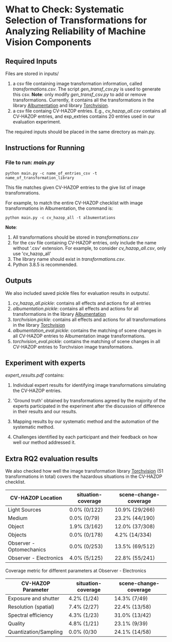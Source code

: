 # What to Check: Systematic Selection of Transformations for Analyzing Reliability of Machine Vision Components

## Required Inputs
Files are stored in inputs/
1. a csv file containing image transformation information, called *transformations.csv*. The script *gen_transf_csv.py* is used to generate this csv. **Note**: only modify *gen_transf_csv.py* to add or remove transformations. Currently, it contains all the transformations in the library [Albumentation](https://albumentations.ai/docs/getting_started/transforms_and_targets/) and library [Torchvision](https://pytorch.org/vision/stable/transforms.html).
2. a csv file containg CV-HAZOP entries. E.g., *cv_hazop_all.csv* contains all CV-HAZOP entries, and exp_extries contains 20 entries used in our evaluation experiment. 

The required inputs should be placed in the same directory as main.py.

## Instructions for Running
### File to run: *main.py*

`python main.py -c name_of_entries_csv -t name_of_transformation_library`

This file matches given CV-HAZOP entries to the give list of image transfomrations. 

For example, to match the entire CV-HAZOP checklist with image transformations in Albumentation, the command is:

`python main.py -c cv_hazop_all -t albumentations`

**Note**:
1. All transformations should be stored in *transformations.csv*
2. for the csv file containing CV-HAZOP entries, only include the name without '.csv' extension. For example, to consider *cv_hazop_all.csv*, only use 'cv_hazop_all'
3. The library name should exist in *transformations.csv*.
4. Python 3.8.5 is recommended.

## Outputs
We also included saved pickle files for evaluation results in outputs/. 
1. *cv_hazop_all.pickle*: contains all effects and actions for all entries
2. *albumentation.pickle*: contains all effects and actions for all transformations in the library [Albumentation](https://albumentations.ai/docs/getting_started/transforms_and_targets/)
3. *torchvision.pickle*: contains all effects and actions for all transformations in the library [Torchvision](https://pytorch.org/vision/stable/transforms.html)
4. *albumentation_eval.pickle*: contains the matching of scene changes in all CV-HAZOP entries to Albumentation image transformations. 
5. *torchvision_eval.pickle*: contains the matching of scene changes in all CV-HAZOP entries to Torchvision image transformations. 

## Experiment with experts
*expert_results.pdf* contains: 

1. Individual expert results for identifying image transformations simulating the CV-HAZOP entries. 

2. 'Ground truth' obtained by transformations agreed by the majority of the experts participated in the experiment after the discussion of difference in their results and our results. 

3. Mapping results by our systematic method and the automation of the systematic method. 

4. Challenges identified by each participant and their feedback on how well our method addressed it. 


## Extra RQ2 evaluation results
We also checked how well the image transformation library [Torchvision](https://pytorch.org/vision/stable/transforms.html) (51 transformations in total) covers the hazardous situations in the CV-HAZOP checklist.


| CV-HAZOP Location | situation-coverage | scene-change-coverage|
| ----------------- | ------------------ | -------------------- |
| Light Sources     |    0.0% (0/122)    |10.9% (29/266)        |
| Medium            |    0.0% (0/79)     | 23.2% (44/190)       |
| Object            |  1.9% (3/162)      |12.0% (37/308)        |
| Objects           |  0.0% (0/178)      |4.2% (14/334)         |
| Observer - Optomechanics| 0.0% (0/253) | 13.5% (69/512)       |
| Observer - Electronics |4.0% (5/125)   | 22.8% (55/241)       |

Coverage metric for different parameters at Observer - Electronics

| CV-HAZOP Parameter | situation-coverage | scene-change-coverage|
| ----------------- | ------------------ | -------------------- |
| Exposure and shutter    |   4.2% (1/24)    |14.3% (7/49)        |
| Resolution (spatial)    |    7.4% (2/27)     | 22.4% (13/58)       |
| Spectral efficiency    |  4.3% (1/23)     |31.0% (13/42)   |
| Quality           |  4.8% (1/21)      |23.1% (9/39)       |
| Quantization/Sampling| 0.0% (0/30 | 24.1% (14/58) |